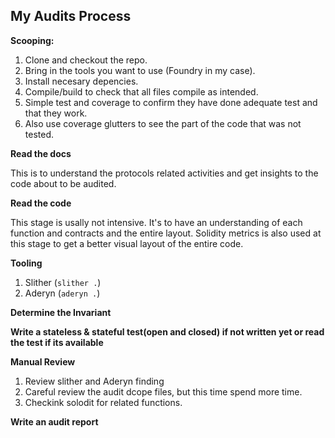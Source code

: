 ## My Audits Process

**Scooping:** 
1. Clone and checkout the repo.
2. Bring in the tools you want to use (Foundry in my case).
3. Install necesary depencies.
4. Compile/build to check that all files compile as intended.
5. Simple test and coverage to confirm they have done adequate test and that they work.
6. Also use coverage glutters to see the part of the code that was not tested.

**Read the docs**

This is to understand the protocols related activities and get insights to the code about to be audited.

**Read the code**

This stage is usally not intensive. It's to have an understanding of each function and contracts and the entire layout. 
Solidity metrics is also used at this stage to get a better visual layout of the entire code.

**Tooling**
1. Slither (```slither .```)
2. Aderyn (```aderyn .```)

**Determine the Invariant**

**Write a stateless & stateful test(open and closed) if not written yet or read the test if its available**

**Manual Review**
1. Review slither and Aderyn finding
2. Careful review the audit dcope files, but this time spend more time.
3. Checkink solodit for related functions.

**Write an audit report**



